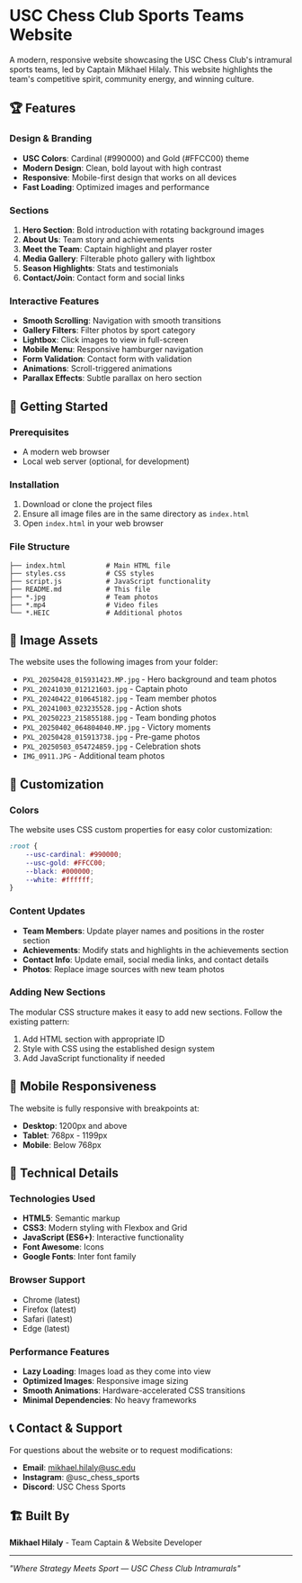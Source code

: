 # USC Chess Club Sports Teams Website

A modern, responsive website showcasing the USC Chess Club's intramural sports teams, led by Captain Mikhael Hilaly. This website highlights the team's competitive spirit, community energy, and winning culture.

## 🏆 Features

### Design & Branding
- **USC Colors**: Cardinal (#990000) and Gold (#FFCC00) theme
- **Modern Design**: Clean, bold layout with high contrast
- **Responsive**: Mobile-first design that works on all devices
- **Fast Loading**: Optimized images and performance

### Sections
1. **Hero Section**: Bold introduction with rotating background images
2. **About Us**: Team story and achievements
3. **Meet the Team**: Captain highlight and player roster
4. **Media Gallery**: Filterable photo gallery with lightbox
5. **Season Highlights**: Stats and testimonials
6. **Contact/Join**: Contact form and social links

### Interactive Features
- **Smooth Scrolling**: Navigation with smooth transitions
- **Gallery Filters**: Filter photos by sport category
- **Lightbox**: Click images to view in full-screen
- **Mobile Menu**: Responsive hamburger navigation
- **Form Validation**: Contact form with validation
- **Animations**: Scroll-triggered animations
- **Parallax Effects**: Subtle parallax on hero section

## 🚀 Getting Started

### Prerequisites
- A modern web browser
- Local web server (optional, for development)

### Installation
1. Download or clone the project files
2. Ensure all image files are in the same directory as `index.html`
3. Open `index.html` in your web browser

### File Structure
```
├── index.html          # Main HTML file
├── styles.css          # CSS styles
├── script.js           # JavaScript functionality
├── README.md           # This file
├── *.jpg               # Team photos
├── *.mp4               # Video files
└── *.HEIC              # Additional photos
```

## 📸 Image Assets

The website uses the following images from your folder:
- `PXL_20250428_015931423.MP.jpg` - Hero background and team photos
- `PXL_20241030_012121603.jpg` - Captain photo
- `PXL_20240422_010645182.jpg` - Team member photos
- `PXL_20241003_023235528.jpg` - Action shots
- `PXL_20250223_215855188.jpg` - Team bonding photos
- `PXL_20250402_064804040.MP.jpg` - Victory moments
- `PXL_20250428_015913738.jpg` - Pre-game photos
- `PXL_20250503_054724859.jpg` - Celebration shots
- `IMG_0911.JPG` - Additional team photos

## 🎨 Customization

### Colors
The website uses CSS custom properties for easy color customization:
```css
:root {
    --usc-cardinal: #990000;
    --usc-gold: #FFCC00;
    --black: #000000;
    --white: #ffffff;
}
```

### Content Updates
- **Team Members**: Update player names and positions in the roster section
- **Achievements**: Modify stats and highlights in the achievements section
- **Contact Info**: Update email, social media links, and contact details
- **Photos**: Replace image sources with new team photos

### Adding New Sections
The modular CSS structure makes it easy to add new sections. Follow the existing pattern:
1. Add HTML section with appropriate ID
2. Style with CSS using the established design system
3. Add JavaScript functionality if needed

## 📱 Mobile Responsiveness

The website is fully responsive with breakpoints at:
- **Desktop**: 1200px and above
- **Tablet**: 768px - 1199px
- **Mobile**: Below 768px

## 🔧 Technical Details

### Technologies Used
- **HTML5**: Semantic markup
- **CSS3**: Modern styling with Flexbox and Grid
- **JavaScript (ES6+)**: Interactive functionality
- **Font Awesome**: Icons
- **Google Fonts**: Inter font family

### Browser Support
- Chrome (latest)
- Firefox (latest)
- Safari (latest)
- Edge (latest)

### Performance Features
- **Lazy Loading**: Images load as they come into view
- **Optimized Images**: Responsive image sizing
- **Smooth Animations**: Hardware-accelerated CSS transitions
- **Minimal Dependencies**: No heavy frameworks

## 📞 Contact & Support

For questions about the website or to request modifications:
- **Email**: mikhael.hilaly@usc.edu
- **Instagram**: @usc_chess_sports
- **Discord**: USC Chess Sports

## 🏗️ Built By

**Mikhael Hilaly** - Team Captain & Website Developer

---

*"Where Strategy Meets Sport — USC Chess Club Intramurals"* 